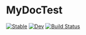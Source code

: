 # MyDocTest

[![Stable](https://img.shields.io/badge/docs-stable-blue.svg)](https://SotaYoshida.github.io/MyDocTest.jl/stable)
[![Dev](https://img.shields.io/badge/docs-dev-blue.svg)](https://SotaYoshida.github.io/MyDocTest.jl/dev)
[![Build Status](https://github.com/SotaYoshida/MyDocTest.jl/actions/workflows/CI.yml/badge.svg?branch=main)](https://github.com/SotaYoshida/MyDocTest.jl/actions/workflows/CI.yml?query=branch%3Amain)
